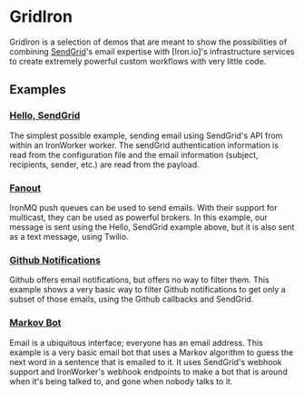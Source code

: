 # GridIron

GridIron is a selection of demos that are meant to show the possibilities of combining [SendGrid](http://www.sendgrid.com)&apos;s email expertise with [Iron.io]&apos;s infrastructure services to create extremely powerful custom workflows with very little code.

## Examples

### [Hello, SendGrid](./tree/master/simple_send)

The simplest possible example, sending email using SendGrid&apos;s API from within an IronWorker worker. The sendGrid authentication information is read from the configuration file and the email information (subject, recipients, sender, etc.) are read from the payload.

### [Fanout](./tree/master/push_queue)

IronMQ push queues can be used to send emails. With their support for multicast, they can be used as powerful brokers. In this example, our message is sent using the Hello, SendGrid example above, but it is also sent as a text message, using Twilio.

### [Github Notifications](./tree/master/github)

Github offers email notifications, but offers no way to filter them. This example shows a very basic way to filter Github notifications to get only a subset of those emails, using the Github callbacks and SendGrid.

### [Markov Bot](./tree/master/markov)

Email is a ubiquitous interface; everyone has an email address. This example is a very basic email bot that uses a Markov algorithm to guess the next word in a sentence that is emailed to it. It uses SendGrid's webhook support and IronWorker's webhook endpoints to make a bot that is around when it's being talked to, and gone when nobody talks to it.
